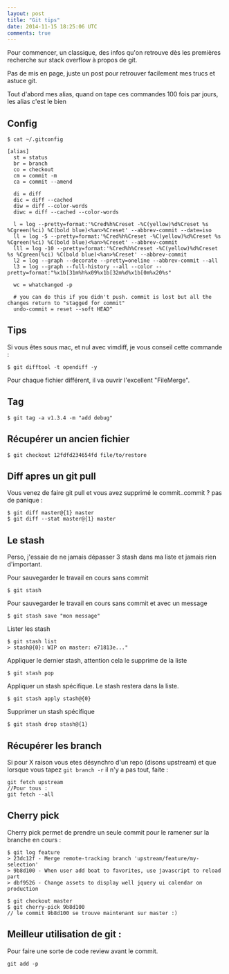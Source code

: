 ```yaml
---
layout: post
title: "Git tips"
date: 2014-11-15 18:25:06 UTC
comments: true
---
```


Pour commencer, un classique, des infos qu'on retrouve dès les premières recherche sur stack overflow à propos de git.

Pas de mis en page, juste un post pour retrouver facilement mes trucs et astuce git.

Tout d'abord mes alias, quand on tape ces commandes 100 fois par jours, les alias c'est le bien

## Config

`$ cat ~/.gitconfig`

```
[alias]
  st = status
  br = branch
  co = checkout
  cm = commit -m
  ca = commit --amend

  di = diff
  dic = diff --cached
  diw = diff --color-words
  diwc = diff --cached --color-words

  l = log --pretty=format:'%Cred%h%Creset -%C(yellow)%d%Creset %s %Cgreen(%ci) %C(bold blue)<%an>%Creset' --abbrev-commit --date=iso
  ll = log -5 --pretty=format:'%Cred%h%Creset -%C(yellow)%d%Creset %s %Cgreen(%ci) %C(bold blue)<%an>%Creset' --abbrev-commit
  lll = log -10 --pretty=format:'%Cred%h%Creset -%C(yellow)%d%Creset %s %Cgreen(%ci) %C(bold blue)<%an>%Creset' --abbrev-commit
  l2 = log --graph --decorate --pretty=oneline --abbrev-commit --all
  l3 = log --graph --full-history --all --color --pretty=format:"%x1b[31m%h%x09%x1b[32m%d%x1b[0m%x20%s"

  wc = whatchanged -p

  # you can do this if you didn't push. commit is lost but all the changes return to "stagged for commit"
  undo-commit = reset --soft HEAD^
```

## Tips
Si vous êtes sous mac, et nul avec vimdiff, je vous conseil cette commande :

```
$ git difftool -t opendiff -y
```
Pour chaque fichier différent, il va ouvrir l'excellent "FileMerge".

## Tag
```
$ git tag -a v1.3.4 -m "add debug"
```

## Récupérer un ancien fichier
```
$ git checkout 12fdfd234654fd file/to/restore
```

## Diff apres un git pull
Vous venez de faire git pull et vous avez supprimé le commit..commit ?
pas de panique :

```
$ git diff master@{1} master
$ git diff --stat master@{1} master
```

## Le stash

Perso, j'essaie de ne jamais dépasser 3 stash dans ma liste et jamais rien d'important.

Pour sauvegarder le travail en cours sans commit

```
$ git stash
```

Pour sauvegarder le travail en cours sans commit et avec un message

```
$ git stash save "mon message"
```

Lister les stash

```
$ git stash list
> stash@{0}: WIP on master: e71813e..."
```

Appliquer le dernier stash, attention cela le supprime de la liste

```
$ git stash pop
```

Appliquer un stash spécifique. Le stash restera dans la liste.

```
$ git stash apply stash@{0}
```

Supprimer un stash spécifique

```
$ git stash drop stash@{1}
```

## Récupérer les branch

Si pour X raison vous etes désynchro d'un repo (disons upstream) et que lorsque vous tapez
`git branch -r` il n'y a pas tout, faite :

```
git fetch upstream
//Pour tous :
git fetch --all
```

## Cherry pick
Cherry pick permet de prendre un seule commit pour le ramener sur la branche en cours :

```
$ git log feature
> 23dc12f - Merge remote-tracking branch 'upstream/feature/my-selection'
> 9b8d100 - When user add boat to favorites, use javascript to reload part
> dbf9526 - Change assets to display well jquery ui calendar on production

$ git checkout master
$ git cherry-pick 9b8d100
// le commit 9b8d100 se trouve maintenant sur master :)
```

## Meilleur utilisation de git :

Pour faire une sorte de code review avant le commit.

```
git add -p
```
